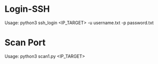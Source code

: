 # Login-SSH
Usage:
python3 ssh_login <IP_TARGET> -u username.txt -p password.txt
# Scan Port
Usage:
python3 scan1.py <IP_TARGET>
